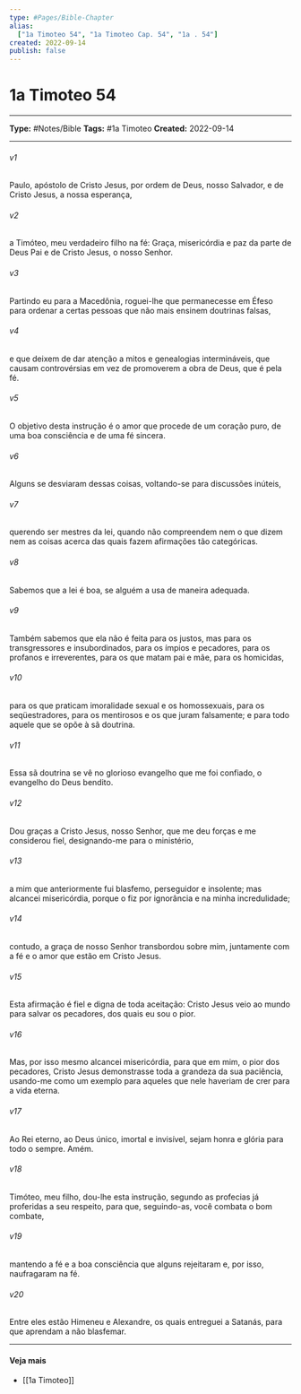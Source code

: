 ```yaml
---
type: #Pages/Bible-Chapter
alias:
  ["1a Timoteo 54", "1a Timoteo Cap. 54", "1a . 54"]
created: 2022-09-14
publish: false
---
```


# 1a Timoteo 54

---

**Type:** #Notes/Bible
**Tags:** #1a Timoteo
**Created:** 2022-09-14

---

###### v1
Paulo, apóstolo de Cristo Jesus, por ordem de Deus, nosso Salvador, e de Cristo Jesus, a nossa esperança,
###### v2
a Timóteo, meu verdadeiro filho na fé: Graça, misericórdia e paz da parte de Deus Pai e de Cristo Jesus, o nosso Senhor.
###### v3
Partindo eu para a Macedônia, roguei-lhe que permanecesse em Éfeso para ordenar a certas pessoas que não mais ensinem doutrinas falsas,
###### v4
e que deixem de dar atenção a mitos e genealogias intermináveis, que causam controvérsias em vez de promoverem a obra de Deus, que é pela fé.
###### v5
O objetivo desta instrução é o amor que procede de um coração puro, de uma boa consciência e de uma fé sincera.
###### v6
Alguns se desviaram dessas coisas, voltando-se para discussões inúteis,
###### v7
querendo ser mestres da lei, quando não compreendem nem o que dizem nem as coisas acerca das quais fazem afirmações tão categóricas.
###### v8
Sabemos que a lei é boa, se alguém a usa de maneira adequada.
###### v9
Também sabemos que ela não é feita para os justos, mas para os transgressores e insubordinados, para os ímpios e pecadores, para os profanos e irreverentes, para os que matam pai e mãe, para os homicidas,
###### v10
para os que praticam imoralidade sexual e os homossexuais, para os seqüestradores, para os mentirosos e os que juram falsamente; e para todo aquele que se opõe à sã doutrina.
###### v11
Essa sã doutrina se vê no glorioso evangelho que me foi confiado, o evangelho do Deus bendito.
###### v12
Dou graças a Cristo Jesus, nosso Senhor, que me deu forças e me considerou fiel, designando-me para o ministério,
###### v13
a mim que anteriormente fui blasfemo, perseguidor e insolente; mas alcancei misericórdia, porque o fiz por ignorância e na minha incredulidade;
###### v14
contudo, a graça de nosso Senhor transbordou sobre mim, juntamente com a fé e o amor que estão em Cristo Jesus.
###### v15
Esta afirmação é fiel e digna de toda aceitação: Cristo Jesus veio ao mundo para salvar os pecadores, dos quais eu sou o pior.
###### v16
Mas, por isso mesmo alcancei misericórdia, para que em mim, o pior dos pecadores, Cristo Jesus demonstrasse toda a grandeza da sua paciência, usando-me como um exemplo para aqueles que nele haveriam de crer para a vida eterna.
###### v17
Ao Rei eterno, ao Deus único, imortal e invisível, sejam honra e glória para todo o sempre. Amém.
###### v18
Timóteo, meu filho, dou-lhe esta instrução, segundo as profecias já proferidas a seu respeito, para que, seguindo-as, você combata o bom combate,
###### v19
mantendo a fé e a boa consciência que alguns rejeitaram e, por isso, naufragaram na fé.
###### v20
Entre eles estão Himeneu e Alexandre, os quais entreguei a Satanás, para que aprendam a não blasfemar.


---

#### Veja mais

- [[1a Timoteo]]
